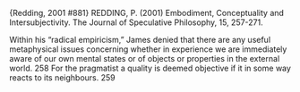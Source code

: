 ﻿{Redding, 2001 #881}
REDDING, P. (2001) Embodiment, Conceptuality and Intersubjectivity. The Journal of Speculative Philosophy, 15, 257-271.

Within his “radical empiricism,” James denied that there are any useful metaphysical issues concerning whether in experience we are immediately aware of our own mental states or of objects or properties in the external world. 258
For the pragmatist a quality is deemed objective if it in some way reacts to its neighbours. 259

